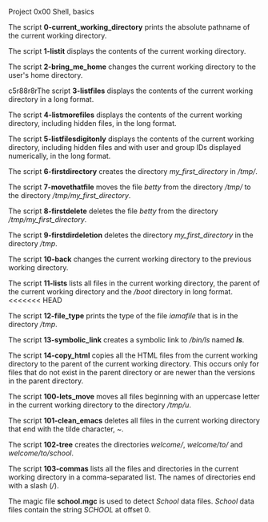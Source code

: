 Project 0x00 Shell, basics

The script **0-current_working_directory** prints the absolute pathname of the current working directory.

The script **1-listit** displays the contents of the current working directory.

The script **2-bring_me_home** changes the current working directory to the user's home directory.

c<F10>5r88<F8>r8<F8>rThe script **3-listfiles** displays the contents of the current working directory in a long format.

The script **4-listmorefiles** displays the contents of the current working directory, including hidden files, in the long format.

The script **5-listfilesdigitonly** displays the contents of the current working directory, including hidden files and with user and group IDs displayed numerically, in the long format.

The script **6-firstdirectory** creates the directory *my_first_directory* in */tmp/*.

The script **7-movethatfile** moves the file *betty* from the directory */tmp/* to the directory */tmp/my_first_directory*.

The script **8-firstdelete** deletes the file *betty* from the directory */tmp/my_first_directory*.

The script **9-firstdirdeletion** deletes the directory *my_first_directory* in the directory */tmp*.

The script **10-back** changes the current working directory to the previous working directory.

The script **11-lists** lists all files in the current working directory, the parent of the current working directory and the */boot* directory in long format.
<<<<<<< HEAD

The script **12-file_type** prints the type of the file *iamafile* that is in the directory */tmp*.

The script **13-symbolic_link** creates a symbolic link to */bin/ls* named *__ls__*.

The script **14-copy_html** copies all the HTML files from the current working directory to the parent of the current working directory. This occurs only for files that do not exist in the parent directory or are newer than the versions in the parent directory.

The script **100-lets_move** moves all files beginning with an uppercase letter in the current working directory to the directory */tmp/u*.

The script **101-clean_emacs** deletes all files in the current working directory that end with the tilde character, *~*.

The script **102-tree** creates the directories *welcome/*, *welcome/to/* and *welcome/to/school*.

The script **103-commas** lists all the files and directories in the current working directory in a comma-separated list. The names of directories end with a slash (*/*).

The magic file **school.mgc** is used to detect *School* data files. *School* data files contain the string *SCHOOL* at offset 0. 

